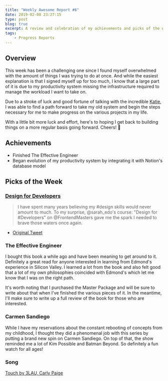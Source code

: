 ```yaml
---
title: "Weekly Awesome Report #6"
date: 2019-02-08 23:27:15
type: post
blog: true
excerpt: A review and celebration of my achievements and picks of the week for the week leading up to February 8th, 2019.
tags:
    - Progress Reports
---
```


## Overview

This week has been a challenging one since I found myself overwhelmed with the amount of things I was trying to do at once. And while the easiest explanation is that I signed myself up for too much, I know that a large part of it is due to my productivity system missing the infrastructure required to manage the workload I want to take on.

Due to a stroke of luck and good fortune of talking with the incredible [Katie](https://twitter.com/KatieMaeFritz), I was able to find a path forward to take my old system and begin the steps necessary for me to make progress on the various projects in my life. 

With a little bit more luck and effort, here's to hoping I get back to building things on a more regular basis going forward. Cheers!  🥂

## Achievements

- Finished The Effective Engineer
- Began evolution of my productivity system by integrating it with Notion's database model

## Picks of the Week

### [Design for Developers](https://frontendmasters.com/courses/design-for-developers)

> I have spent many years believing my #design skills would never amount to much. To my surprise, @sarah_edo's course: "Design for #Developers" on @FrontendMasters gave me the spark I needed to brave those waters once again.

- [Original Tweet](https://twitter.com/bencodezen/status/1093950724852142080)


### The Effective Engineer

I bought this book a while ago and have been meaning to get around to it. Definitely a great read for anyone interested in learning from Edmond's experience in Silicon Valley. I learned a lot from the book and also felt good that a lot of my own philosophies coincided with Edmond's which let me know that I was on the right path. 

It's worth noting that I purchased the Master Package and will be sure to write about that when I've finished the various pieces of it. In the meantime, I'll make sure to write up a full review of the book for those who are interested.

### Carmen Sandiego

While I have my reservations about the constant rebooting of concepts from my childhood, I thought they did a phenomenal job with this series by putting a brand new spin on Carmen Sandiego. On top of that, the show reminded me a lot of Kim Possible and Batman Beyond. So definitely a fun watch for all ages!

### Song

[Touch by 3LAU, Carly Paige](https://open.spotify.com/track/5JKU2tXiG3yvJtefNwe7ZQ?si=qin7e6WPQS6WLSRo9-ISmA)
